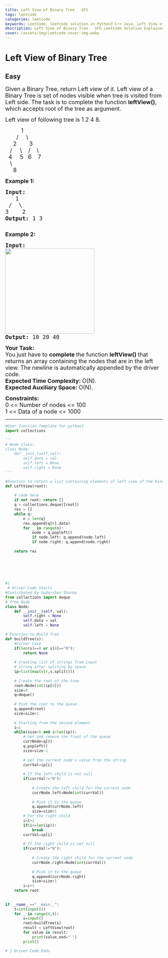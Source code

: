 ```yaml
---
title: Left View of Binary Tree   GFG
tags: leetcode
categories: leetcode
keywords: LeetCode, leetcode solution in Python3 C++ Java, Left View of Binary Tree - GFG solution
description: Left View of Binary Tree   GFG LeetCode Solution Explained
cover: /assets/img/leetcode-cover-img.webp
---
```



# Left View of Binary Tree
## Easy
<div class="problems_problem_content__Xm_eO"><p><span style="font-size:18px">Given a Binary Tree, return Left view of it. Left view of a Binary Tree is set of nodes visible when tree is visited from Left side. The task is to complete the function <strong>leftView()</strong>, which accepts root of the tree as argument.</span></p>

<p><span style="font-size:18px">Left view of following tree is 1 2 4 8.</span></p>

<p><span style="font-size:18px">&nbsp;&nbsp;&nbsp;&nbsp;&nbsp;&nbsp;&nbsp;&nbsp;&nbsp; 1<br>
&nbsp;&nbsp;&nbsp;&nbsp;&nbsp;&nbsp; /&nbsp;&nbsp;&nbsp;&nbsp; \<br>
&nbsp;&nbsp;&nbsp;&nbsp; 2&nbsp;&nbsp;&nbsp;&nbsp;&nbsp;&nbsp;&nbsp; 3<br>
&nbsp;&nbsp; /&nbsp;&nbsp; &nbsp; \ &nbsp;&nbsp; /&nbsp;&nbsp;&nbsp; \<br>
&nbsp; 4&nbsp;&nbsp;&nbsp;&nbsp; 5&nbsp;&nbsp; 6&nbsp;&nbsp;&nbsp; 7<br>
&nbsp;&nbsp; \<br>
&nbsp;&nbsp;&nbsp;&nbsp; 8&nbsp; &nbsp;</span></p>

<p><span style="font-size:18px"><strong>Example 1:</strong></span></p>

<pre><span style="font-size:18px"><strong>Input:
</strong>&nbsp;  1
&nbsp;/&nbsp; \
3&nbsp; &nbsp; 2
<strong>Output: </strong>1 3<strong>
</strong></span>
</pre>

<p><span style="font-size:18px"><strong>Example 2:</strong></span></p>

<pre><span style="font-size:18px"><strong>Input:
</strong><img alt="" src="https://media.geeksforgeeks.org/wp-content/cdn-uploads/20190221103723/leftview.jpg" style="height:272px; width:285px">
<strong>Output: </strong>10 20 40
</span></pre>

<p><span style="font-size:18px"><strong>Your Task:</strong><br>
You just have to <strong>complete </strong>the function <strong>leftView() </strong>that returns an array containing the nodes that are in&nbsp;the left view. The newline is automatically appended by the driver code.</span><br>
<span style="font-size:18px"><strong>Expected Time Complexity:&nbsp;</strong>O(N).<br>
<strong>Expected Auxiliary Space:&nbsp;</strong>O(N).</span></p>

<p><span style="font-size:18px"><strong>Constraints:</strong><br>
0 &lt;= Number of nodes &lt;= 100<br>
1 &lt;= Data of a node &lt;= 1000</span></p>
</div>

---




```python
#User function Template for python3
import collections

'''
# Node Class:
class Node:
    def _init_(self,val):
        self.data = val
        self.left = None
        self.right = None
'''

#Function to return a list containing elements of left view of the binary tree.
def LeftView(root):
    
    # code here
    if not root: return []
    q = collections.deque([root])
    res = []
    while q:
        n = len(q)
        res.append(q[0].data)
        for _ in range(n):
            node = q.popleft()
            if node.left: q.append(node.left)
            if node.right: q.append(node.right)
    
    return res
    
    
    
    


#{ 
 # Driver Code Starts
#Contributed by Sudarshan Sharma
from collections import deque
# Tree Node
class Node:
    def __init__(self, val):
        self.right = None
        self.data = val
        self.left = None

# Function to Build Tree   
def buildTree(s):
    #Corner Case
    if(len(s)==0 or s[0]=="N"):           
        return None
        
    # Creating list of strings from input 
    # string after spliting by space
    ip=list(map(str,s.split()))
    
    # Create the root of the tree
    root=Node(int(ip[0]))                     
    size=0
    q=deque()
    
    # Push the root to the queue
    q.append(root)                            
    size=size+1 
    
    # Starting from the second element
    i=1                                       
    while(size>0 and i<len(ip)):
        # Get and remove the front of the queue
        currNode=q[0]
        q.popleft()
        size=size-1
        
        # Get the current node's value from the string
        currVal=ip[i]
        
        # If the left child is not null
        if(currVal!="N"):
            
            # Create the left child for the current node
            currNode.left=Node(int(currVal))
            
            # Push it to the queue
            q.append(currNode.left)
            size=size+1
        # For the right child
        i=i+1
        if(i>=len(ip)):
            break
        currVal=ip[i]
        
        # If the right child is not null
        if(currVal!="N"):
            
            # Create the right child for the current node
            currNode.right=Node(int(currVal))
            
            # Push it to the queue
            q.append(currNode.right)
            size=size+1
        i=i+1
    return root
    
    
if __name__=="__main__":
    t=int(input())
    for _ in range(0,t):
        s=input()
        root=buildTree(s)
        result = LeftView(root)
        for value in result:
            print(value,end=" ")
        print()

# } Driver Code Ends
```
